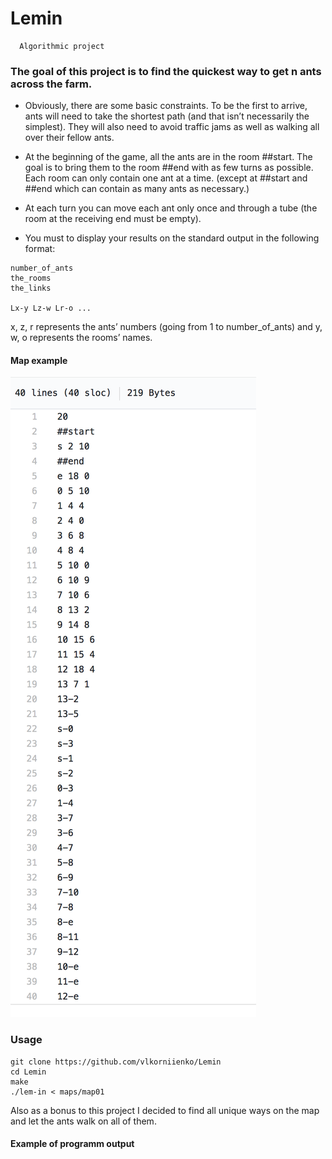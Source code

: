 # Lemin
      
      Algorithmic project
      
### The goal of this project is to find the quickest way to get n ants across the farm.

* Obviously, there are some basic constraints. To be the first to arrive, ants will need to take the shortest path (and that isn’t necessarily the simplest). They will also need to avoid traffic jams as well as walking all over their fellow ants.

* At the beginning of the game, all the ants are in the room ##start. The goal is to bring them to the room ##end with as few turns as possible. Each room can only contain one ant at a time. (except at ##start and ##end which can contain as many ants as necessary.)

* At each turn you can move each ant only once and through a tube (the room at the receiving end must be empty).

* You must to display your results on the standard output in the following format:
```
number_of_ants
the_rooms
the_links

Lx-y Lz-w Lr-o ...
```
x, z, r represents the ants’ numbers (going from 1 to number_of_ants) and y, w, o represents the rooms’ names.

#### Map example
![](https://github.com/vlkorniienko/Lemin/blob/master/map_example.png)

### Usage
```
git clone https://github.com/vlkorniienko/Lemin
cd Lemin
make
./lem-in < maps/map01
```
Also as a bonus to this project I decided to find all unique ways on the map and let the ants walk on all of them.

#### Example of programm output
